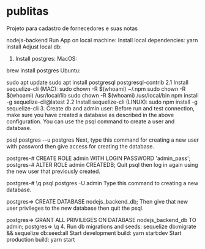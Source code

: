 # publitas
Projeto para cadastro de fornecedores e suas notas


nodejs-backend
Run App on local machine:
Install local dependencies:
yarn install
Adjust local db:
1. Install postgres:
MacOS:

brew install postgres
Ubuntu:

sudo apt update
sudo apt install postgresql postgresql-contrib
2.1 Install sequelize-cli (MAC):
sudo chown -R $(whoami) ~/.npm
sudo chown -R $(whoami) /usr/local/lib
sudo chown -R $(whoami) /usr/local/bin
npm install -g sequelize-cli@latest
2.2 Install sequelize-cli (LINUX):
sudo npm install -g sequelize-cli
3. Create db and admin user:
Before run and test connection, make sure you have created a database as described in the above configuration. You can use the psql command to create a user and database.

psql postgres --u postgres
Next, type this command for creating a new user with password then give access for creating the database.

postgres-# CREATE ROLE admin WITH LOGIN PASSWORD 'admin_pass';
postgres-# ALTER ROLE admin CREATEDB;
Quit psql then log in again using the new user that previously created.

postgres-# \q
psql postgres -U admin
Type this command to creating a new database.

postgres=> CREATE DATABASE nodejs_backend_db;
Then give that new user privileges to the new database then quit the psql.

postgres=> GRANT ALL PRIVILEGES ON DATABASE nodejs_backend_db TO admin;
postgres=> \q
4. Run db migrations and seeds:
sequelize db:migrate && sequelize db:seed:all
Start development build:
yarn start:dev
Start production build:
yarn start

